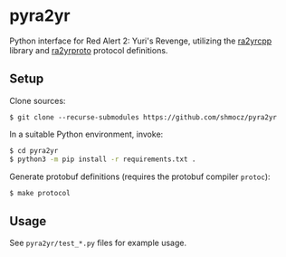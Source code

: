 # pyra2yr

Python interface for Red Alert 2: Yuri's Revenge, utilizing the [ra2yrcpp](https://github.com/CnCNet/ra2yrcpp) library and [ra2yrproto](https://github.com/shmocz/ra2yrproto) protocol definitions.

## Setup

Clone sources:
```
$ git clone --recurse-submodules https://github.com/shmocz/pyra2yr
```

In a suitable Python environment, invoke:

```bash
$ cd pyra2yr
$ python3 -m pip install -r requirements.txt .
```

Generate protobuf definitions (requires the protobuf compiler `protoc`):

```bash
$ make protocol
```

## Usage

See `pyra2yr/test_*.py` files for example usage.
